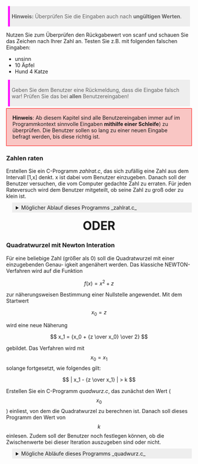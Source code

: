 > **Hinweis:** Überprüfen Sie die Eingaben auch nach **ungültigen Werten**.

Nutzen Sie zum Überprüfen den Rückgabewert von scanf und schauen Sie das Zeichen nach Ihrer Zahl an. Testen Sie z.B. mit folgenden falschen Eingaben:

- unsinn
- 10 Äpfel
- Hund 4 Katze

> Geben Sie dem Benutzer eine Rückmeldung, dass die Eingabe falsch war! Prüfen Sie das bei **allen** Benutzereingaben!

<div class="redbox">
<b>Hinweis</b>: Ab diesem Kapitel sind alle Benutzereingaben immer auf im Programmkontext sinnvolle Eingaben <b>mithilfe einer Schleife</b>) zu überprüfen. Die Benutzer sollen so lang zu einer neuen Eingabe befragt werden, bis diese richtig ist.
</div>

### Zahlen raten

Erstellen Sie ein C-Programm _zahlrat.c_, das sich zufällig eine Zahl aus dem Intervall [1,x] denkt. x ist dabei vom Benutzer einzugeben. Danach soll der Benutzer versuchen, die vom Computer gedachte Zahl zu erraten. Für jeden Rateversuch wird dem Benutzer mitgeteilt, ob seine Zahl zu groß oder zu klein ist.

<details>
<summary>Möglicher Ablauf dieses Programms _zahlrat.c_ </summary>

> &#x23CE; = Benutzer drückt Return Taste

<pre>
Zahlen raten
############

Ich denke mir eine Zahl aus dem Intervall [1,x].
Du musst dann versuchen, diese Zahl zu erraten.
Wie gross soll die zu ratende Zahl maximal sein? 40 &#x23CE;

Hm..... OK, ich habe eine Zahl
Dein 1.Versuch: 20 &#x23CE;

.....zu niedrig
Dein 2.Versuch: 30 &#x23CE;

........zu hoch
Dein 3.Versuch: 25 &#x23CE;
.....zu niedrig

Dein 4.Versuch: 28 &#x23CE;
........zu hoch

Dein 5.Versuch: 26 &#x23CE;
.....zu niedrig

Dein 6.Versuch: 27 &#x23CE;
.....Richtig

Du hast 6 Versuche zum Erraten der Zahl benötigt.
</pre>

</details>

<div class="or">ODER</div>

### Quadratwurzel mit Newton Interation

Für eine beliebige Zahl (größer als 0) soll die Quadratwurzel mit einer einzugebenden Genau-
igkeit angenähert werden. Das klassiche NEWTON-Verfahren wird auf die Funktion

$$f(x) = x^2 + z$$

zur näherungsweisen Bestimmung einer Nullstelle angewendet. Mit dem Startwert

$$x_{0} = z$$

wird eine neue Näherung

$$ x_1 = {x_0 + {z \over x_0} \over 2} $$

gebildet. Das Verfahren wird mit $$x_0 = x_1$$ solange fortgesetzt, wie folgendes gilt:

$$ | x_1 - {z \over x_1} | > k $$

Erstellen Sie ein C-Programm _quadwurz.c_, das zunächst den Wert ($$x_0$$) einliest, von dem die Quadratwurzel zu berechnen ist. Danach soll dieses Programm den Wert von $$k$$ einlesen. Zudem soll der Benutzer noch festlegen können, ob die Zwischenwerte bei dieser Iteration auszugeben sind
oder nicht.

<details>
<summary>Mögliche Abläufe dieses Programms _quadwurz.c_ </summary>

> &#x23CE; = Benutzer drückt Return Taste

<pre>

Quadratwurzel mit Newton Iteration
##################################

Dieses Programm errechnet die Quadratwurzel mit Hilfe der Newton Iteration.

Zu welcher Zahl soll Quadratwurzel berechnet werden? 2 &#x23CE;

Wie gross darf die Abweichung vom wirklichen Wert maximal sein? 0.00001 &#x23CE;

Sollen die einzelnen Iterationsschritte angezeigt werden (j/n): j &#x23CE;

&nbsp; 1.500000000000000 (1.Iteration)
&nbsp; 1.416666666666667 (2.Iteration)
&nbsp; 1.414215686274510 (3.Iteration)

NEWTON-Wert:     1.414215686274510
Wirklicher Wert: 1.414213562373095

Abweichung:      0.000002123901415

</pre>

<pre>

...

Zu welcher Zahl soll Quadratwurzel berechnet werden? 9 &#x23CE;

Wie gro"s darf die Abweichung vom wirklichen Wert maximal sein? 0.0000001 &#x23CE;

Sollen die einzelnen Iterationsschritte angezeigt werden (j/n): n &#x23CE;

NEWTON-Wert:     3.000000001396984
Wirklicher Wert: 3.000000000000000

Abweichung:      0.000000001396984
</pre>

</details>

<style>

.or {
    text-align:center;
    margin:1rem;
    font-size:2rem;
    font-weight: bold;
}

pre {
    white-space: pre-wrap;
    background: black;
    color: white;
    padding:1rem;
}

blockquote, .blockquote {
    background:#EEE;
    padding:5px;
    margin: 5px;
    border-left: 5px solid magenta;
}

code.hljs {
    background: #EEE;
}

details {
    border-left: 5px solid #EEE;
    padding-left: 1rem;
    margin-left: 1rem;
    transition: 1s
}
summary {
    background: #EEE;
    padding: 5px;
    margin-left: -1rem;
    margin-top: -5px;
}
.redbox {
  background-color: rgb(239, 69, 64, .3);
  padding: 1rem;
  border: solid red 1px;
}
</style>

